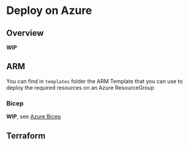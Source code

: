 # Deploy on Azure
## Overview
**WIP**
## ARM
You can find in `templates` folder the ARM Template that you can use to deploy the required resources on an Azure ResourceGroup
### Bicep
**WIP**, see [Azure Bicep](https://github.com/azure/bicep)
## Terraform
